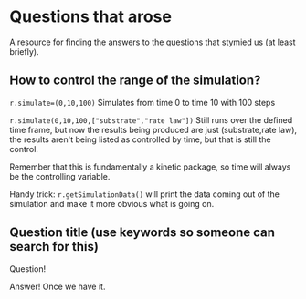 # Questions that arose
A resource for finding the answers to the questions that stymied us (at least briefly).

## How to control the range of the simulation?
```r.simulate=(0,10,100)``` Simulates from time 0 to time 10 with 100 steps

```r.simulate(0,10,100,["substrate","rate law"])``` Still runs over the defined time frame, but now the results being produced are just (substrate,rate law), the results aren't being listed as controlled by time, but that is still the control.

Remember that this is fundamentally a kinetic package, so time will always be the controlling variable.

Handy trick: ```r.getSimulationData()``` will print the data coming out of the simulation and make it more obvious what is going on.

## Question title (use keywords so someone can search for this)
Question!

Answer! Once we have it.
